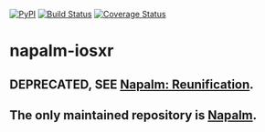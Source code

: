 [![PyPI](https://img.shields.io/pypi/v/napalm-iosxr.svg)](https://pypi.python.org/pypi/napalm-iosxr)
[![Build Status](https://travis-ci.org/napalm-automation/napalm-iosxr.svg?branch=master)](https://travis-ci.org/napalm-automation/napalm-iosxr)
[![Coverage Status](https://coveralls.io/repos/github/napalm-automation/napalm-iosxr/badge.svg?branch=master)](https://coveralls.io/github/napalm-automation/napalm-iosxr)

# napalm-iosxr
## DEPRECATED, SEE [Napalm: Reunification](https://napalm-automation.net/reunification/). 
## The only maintained repository is [Napalm](https://github.com/napalm-automation/napalm).
